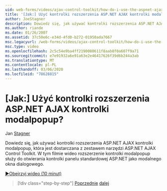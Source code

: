 ```yaml
---
uid: web-forms/videos/ajax-control-toolkit/how-do-i-use-the-aspnet-ajax-modalpopup-extender-control
title: '[Jak:] Użyć kontrolki rozszerzenia ASP.NET AJAX kontrolki modalpopup? | Microsoft Docs'
author: JoeStagner
description: Dowiedz się, jak używać kontrolki rozszerzenia ASP.NET AJAX kontrolki modalpopup, która jest dostarczana z zestawem narzędzi ASP.NET AJAX Control Toolkit. W tym filmie wideo jest używane rozszerzenie kontrolki modalpopup...
ms.author: riande
ms.date: 01/26/2007
ms.assetid: 37c50e6c-e34d-4fd0-b272-01950ada7667
msc.legacyurl: /web-forms/videos/ajax-control-toolkit/how-do-i-use-the-aspnet-ajax-modalpopup-extender-control
msc.type: video
ms.openlocfilehash: 2c5c54e9ba4ff2190080611f8aab8f0a607f9a71
ms.sourcegitcommit: e7e91932a6e91a63e2e46417626f39d6b244a3ab
ms.translationtype: MT
ms.contentlocale: pl-PL
ms.lasthandoff: 03/06/2020
ms.locfileid: "78628815"
---
```

# <a name="how-do-i-use-the-aspnet-ajax-modalpopup-extender-control"></a>[Jak:] Użyć kontrolki rozszerzenia ASP.NET AJAX kontrolki modalpopup?

Jan [Stagner](https://github.com/JoeStagner)

Dowiedz się, jak używać kontrolki rozszerzenia ASP.NET AJAX kontrolki modalpopup, która jest dostarczana z zestawem narzędzi ASP.NET AJAX Control Toolkit. W tym filmie wideo rozszerzenie kontrolki modalpopup służy do otwierania kontrolki panelu standardowej ASP.NET jako modalnego okna dialogowego.

[&#9654;Obejrzyj wideo (10 minut)](https://channel9.msdn.com/Blogs/ASP-NET-Site-Videos/how-do-i-use-the-aspnet-ajax-modalpopup-extender-control)

> [!div class="step-by-step"]
> [Poprzednie](how-do-i-use-the-aspnet-ajax-popup-control-extender.md)
> [dalej](how-do-i-use-the-aspnet-ajax-alwaysvisible-control-extender.md)
